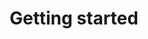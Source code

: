 ---
title: Getting started
show_read_time: false
canonical_url: 'https://docs.projectcalico.org/v3.9/getting-started/index'
---